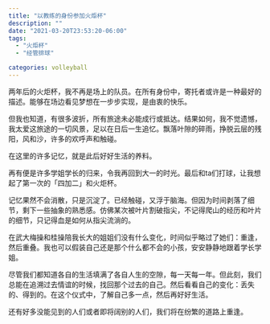 ```yaml
---
title: "以教练的身份参加火炬杯"
description: ""
date: "2021-03-20T23:53:20-06:00"
tags: 
  - "火炬杯"
  - "经管排球"

categories: volleyball
---
```

两年后的火炬杯，我不再是场上的队员。在所有身份中，寄托者或许是一种最好的描述。能够在场边看见梦想在一步步实现，是由衷的快乐。

但我也知道，有很多波折，所有旅途未必能成行或抵达。结果如何，我不觉遗憾，我太爱这旅途的一切风景，足以在日后一生追忆。飘落叶隙的碎雨，挣脱云层的残阳，风和沙，许多的欢呼声和触碰。

在这里的许多记忆，就是此后好好生活的养料。

再有便是许多学姐学长的归来，令我再回到大一的时光。最后和ta们打球，让我想起了第一次的「四加二」和火炬杯。

记忆果然不会消散，只是沉淀了。已经触碰，又浮于脑海。但因为时间剥落了细节，剩下一些抽象的熟悉感。仿佛某次被叶片割破指尖，不记得爬山的经历和叶片的细节，只记得血是如何从指尖流淌的。

在武大梅操和桂操陪我长大的姐姐们没有什么变化，时间似乎略过了她们：重逢，然后重叠。我也可以假装自己还是那个什么都不会的小孩，安安静静地跟着学长学姐。

尽管我们都知道各自的生活填满了各自人生的空隙，每一天每一年。但此刻，我们总能在追溯过去情谊的时候，找回那个过去的自己。然后看看自己的变化：丢失的、得到的。在这个仪式中，了解自己多一点，然后再好好生活。

还有好多没能见到的人们或者即将阔别的人们，我们将在纷繁的道路上重逢。